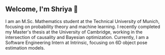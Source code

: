 ## Welcome, I'm Shriya 👋

I am an M.Sc. Mathematics student at the Technical University of Munich, focusing on probability theory and machine learning. I recently completed my Master's thesis at the University of Cambridge, working in the intersection of causality and Bayesian optimization. Currently, I am a Software Engineering Intern at Intrinsic, focusing on 6D object pose estimation models.

<!--
**ShriyaBhatija/ShriyaBhatija** is a ✨ _special_ ✨ repository because its `README.md` (this file) appears on your GitHub profile.

Here are some ideas to get you started:

- 🔭 I’m currently working on ...
- 🌱 I’m currently learning ...
- 👯 I’m looking to collaborate on ...
- 🤔 I’m looking for help with ...
- 💬 Ask me about ...
- 📫 How to reach me: ...
- 😄 Pronouns: ...
- ⚡ Fun fact: ...
-->
